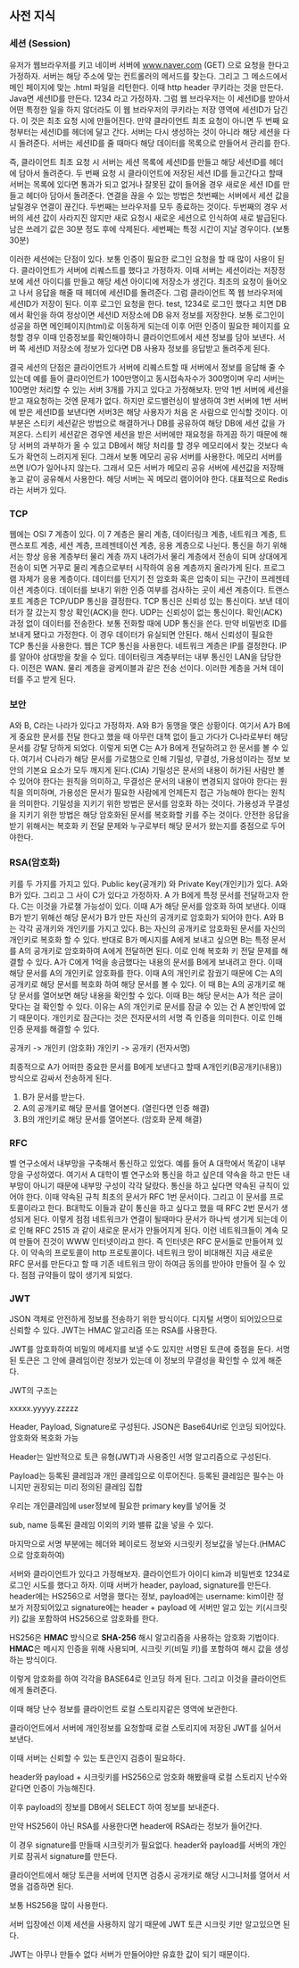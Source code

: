 ## 사전 지식

### 세션 (Session)

유저가 웹브라우저를 키고 네이버 서버에 www.naver.com (GET) 으로 요청을 한다고 가정하자. 서버는 해당 주소에 맞는 컨트롤러의 메서드를 찾는다. 그리고 그 메소드에서 메인 페이지에 맞는 .html 파일을 리턴한다. 이때 http header 쿠키라는 것을 만든다. Java면 세션ID를 만든다. 1234 라고 가정하자. 그럼 웹 브라우저는 이 세션ID를 받아서 어떤 특정한 일을 하지 않더라도 이 웹 브라우저의 쿠키라는 저장 영역에 세션ID가 담긴다. 이 것은 최초 요청 시에 만들어진다. 만약 클라이언트 최초 요청이 아니면 두 번째 요청부터는 세션ID를 헤더에 달고 간다. 서버는 다시 생성하는 것이 아니라 해당 세션을 다시 돌려준다. 서버는 세션ID를 줄 때마다 해당 데이터를 목록으로 만들어서 관리를 한다. 

즉, 클라이언트 최초 요청 시 서버는 세션 목록에 세션ID를 만들고 해당 세션ID를 헤더에 담아서 돌려준다. 두 번째 요청 시 클라이언트에 저장된 세션 ID를 들고간다고 할때 서버는 목록에 있다면 통과가 되고 없거나 잘못된 값이 들어올 경우 새로운 세션 ID를 만들고 헤더아 담아서 돌려준다. 연결을 끊을 수 있는 방법은 첫번째는 서버에서 세션 값을 날릴경우 연결이 끊긴다. 두번째는 브라우저를 모두 종료하는 것이다. 두번째의 경우 서버의 세션 값이 사라지진 않지만 새로 요청시 새로운 세션으로 인식하여 새로 발급된다. 남은 쓰레기 값은 30분 정도 후에 삭제된다. 세번째는 특정 시간이 지날 경우이다. (보통 30분)

이러한 세션에는 단점이 있다. 보통 인증이 필요한 로그인 요청을 할 때 많이 사용이 된다. 클라이언트가 서버에 리퀘스트를 했다고 가정하자. 이때 서버는 세션이라는 저장정보에 세션 아이디를 만들고 해당 세션 아이디에 저장소가 생긴다. 최초의 요청이 들어오고 나서 응답을 해줄 때 헤더에 세션ID를 돌려준다. 그럼 클라이언트 쪽 웹 브라우저에 세션ID가 저장이 된다. 이후 로그인 요청을 한다. test, 1234로 로그인 했다고 치면 DB에서 확인을 하여 정상이면 세션ID 저장소에 DB 유저 정보를 저장한다. 보통 로그인이 성공을 하면 메인페이지(html)로 이동하게 되는데 이후 어떤 인증이 필요한 페이지를 요청할 경우 이때 인증정보를 확인해야하니 클라이언트에서 세션 정보를 담아 보낸다. 서버 쪽 세션ID 저장소에 정보가 있다면 DB 사용자 정보를 응답받고 돌려주게 된다.

결국 세션의 단점은 클라이언트가 서버에 리퀘스트할 때 서버에서 정보를 응답해 줄 수 있는데 예를 들어 클라이언트가 100만명이고 동시접속자수가 300명이며 우리 서버는 100명만 처리할 수 있는 서버 3개를 가지고 있다고 가정해보자. 만약 1번 서버에 세션을 받고 재요청하는 것엔 문제가 없다. 하지만 로드밸런싱이 발생하여 3번 서버에 1번 서버에 받은 세션ID를 보낸다면 서버3은 해당 사용자가 처음 온 사람으로 인식할 것이다.  이 부분은 스티키 세션같은 방법으로 해결하거나 DB를 공유하여 해당 DB에 세션 값을 가져온다. 스티키 세션같은 경우엔 세션을 받은 서버에만 재요청을 하게끔 하기 때문에 해당 서버의 과부하가 올 수 있고 DB에서 해당 처리를 할 경우 메모리에서 찾는 것보다 속도가 확연히 느려지게 된다. 그래서 보통 메모리 공유 서버를 사용한다. 메모리 서버를 쓰면 I/O가 일어나지 않는다. 그래서 모든 서버가 메모리 공유 서버에 세션값을 저장해놓고 같이 공유해서 사용한다. 해당 서버는 꼭 메모리 램이어야 한다. 대표적으로 Redis라는 서버가 있다.

### TCP

웹에는 OSI 7 계층이 있다. 이 7 계층은 물리 계층, 데이터링크 계층, 네트워크 계층, 트랜스포트 계층, 세션 계층, 프레젠테이션 계층, 응용 계층으로 나뉜다. 통신을 하기 위해서는 항상 응용 계층부터 물리 계층 까지 내려가서 물리 계층에서 전송이 되며 상대에게 전송이 되면 거꾸로 물리 계층으로부터 시작하여 응용 계층까지 올라가게 된다. 프로그램 자체가 응용 계층이다. 데이터를 던지기 전 암호화 혹은 압축이 되는 구간이 프레젠테이션 계층이다. 데이터를 보내기 위한 인증 여부를 검사하는 곳이 세션 계층이다. 트랜스포트 계층은 TCP/UDP 통신을 결정한다. TCP 통신은 신뢰성 있는 통신이다. 보낸 데이터가 잘 갔는지 항상 확인(ACK)을 한다. UDP는 신뢰성이 없는 통신이다. 확인(ACK) 과정 없이 데이터를 전송한다. 보통 전화할 때에 UDP 통신을 쓴다. 만약 비밀번호 ID를 보내게 됐다고 가정한다. 이 경우 데이터가 유실되면 안된다. 해서 신뢰성이 필요한 TCP 통신을 사용한다. 웹은 TCP 통신을 사용한다. 네트워크 계층은 IP를 결정한다. IP를 알아야 상대방을 찾을 수 있다. 데이터링크 계층부터는 내부 통신인 LAN을 담당한다. 이전은 WAN.  물리 계층을 광케이블과 같은 전송 선이다. 이러한 계층을 거쳐 데이터를 주고 받게 된다.

### 보안

A와 B, C라는 나라가 있다고 가정하자. A와 B가 동맹을 맺은 상황이다. 여기서 A가 B에게 중요한 문서를 전달 한다고 했을 때 아무런 대책 없이 들고 가다가 C나라로부터 해당 문서를 강탈 당하게 되었다. 이렇게 되면 C는 A가 B에게 전달하려고 한 문서를 볼 수 있다. 여기서 C나라가 해당 문서를 가로챔으로 인해 기밀성, 무결성, 가용성이라는 정보 보안의 기본요 요소가 모두  깨지게 된다.(CIA) 기밀성은 문서의 내용이 허가된 사람만 볼 수 있어야 한다는 원칙을 의미하고, 무결성은 문서의 내용이 변경되지 않아야 한다는 원칙을 의미하며, 가용성은 문서가 필요한 사람에게 언제든지 접근 가능해야 한다는 원칙을 의미한다. 기밀성을 지키기 위한 방법은 문서를 암호화 하는 것이다. 가용성과 무결성을 지키기 위한 방법은 해당 암호화된 문서를 복호화할 키를 주는 것이다. 안전한 응답을 받기 위해서는 복호화 키 전달 문제와 누구로부터 해당 문서가 왔는지를 중점으로 두어야한다.

### RSA(암호화)

키를 두 가지를 가지고 있다. Public key(공개키) 와 Private Key(개인키)가 있다. A와 B가 있다. 그리고 그 사이 C가 있다고 가정하자. A 가 B에게 특정 문서를 전달하고자 한다. C는 이것을 가로챌 가능성이 있다. 이때 A가 해당 문서를 암호화 하여 보낸다. 이때 B가 받기 위해선 해당 문서가 B가 만든 자신의 공개키로 암호화가 되어야 한다. A와 B는 각각 공개키와 개인키를 가지고 있다.  B는 자신의 공개키로 암호화된 문서를 자신의 개인키로 복호화 할 수 있다. 반대로 B가 메시지를 A에게 보내고 싶으면 B는 특정 문서를 A의 공개키로 암호화하여 A에게 전달하면 된다. 이로 인해 복호화 키 전달 문제를 해결할 수 있다. A가 C에게 1억을 송금했다는 내용의 문서를 B에게 보내려고 한다. 이때 해당 문서를 A의 개인키로 암호화를 한다. 이때 A의 개인키로 잠궜기 때문에 C는 A의 공개키로 해당 문서를 복호화 하여 해당 문서를 볼 수 있다. 이 때 B는 A의 공개키로 해당 문서를 열어보면 해당 내용을 확인할 수 있다. 이때 B는 해당 문서는 A가 적은 글이 맞다는 걸 확인할 수 있다. 이유는 A의 개인키로 문서를 잠글 수 있는 건 A 본인밖에 없기 때문이다. 개인키로 잠근다는 것은 전자문서의 서명 즉 인증을 의미한다. 이로 인해 인증 문제를 해결할 수 있다.

공개키 -> 개인키 (암호화)
개인키 -> 공개키 (전자서명)

최종적으로 A가 어떠한 중요한 문서를 B에게 보낸다고 할때 A개인키(B공개키(내용)) 방식으로 감싸서 전송하게 된다.

1. B가 문서를 받는다.
2. A의 공개키로 해당 문서를 열어본다. (열린다면 인증 해결)
3. B의 개인키로 해당 문서를 열어본다. (암호화 문제 해결)

### RFC

벨 연구소에서 내부망을 구축해서 통신하고 있었다. 예를 들어 A 대학에서 똑같이 내부망을 구성하였다. 여기서 A 대학이 벨 연구소와 통신을 하고 싶은데 약속을 하고 만든 내부망이 아니기 때문에 내부망 구성이 각각 달랐다. 통신을 하고 싶다면 약속된 규칙이 있어야 한다. 이때 약속된 규칙 최초의 문서가 RFC 1번 문서이다. 그리고 이 문서를 프로토콜이라고 한다. B대학도 이들과 같이 통신을 하고 싶다고 했을 때 RFC 2번 문서가 생성되게 된다. 이렇게 점점 네트워크가 연결이 될때마다 문서가 하나씩 생기게 되는데 이로 인해 RFC 2515 과 같이 새로운 문서가 만들어지게 된다. 이런 네트워크들이 계속 모여 만들어 진것이 WWW 인터넷이라고 한다. 즉 인터넷은 RFC 문서들로 만들어져 있다. 이 약속의 프로토콜이 http 프로토콜이다. 네트워크 망이 비대해진 지금 새로운 RFC 문서를 만든다고 할 때 기존 네트워크 망이 하여금 동의를 받아야 만들어 질 수 있다. 점점 규약들이 많이 생기게 되었다.

### JWT

JSON 객체로 안전하게 정보를 전송하기 위한 방식이다. 디지털 서명이 되어있으므로 신뢰할 수 있다. JWT는 HMAC 알고리즘 또는 RSA를 사용한다.

JWT를 암호화하여 비밀의 메세지를 보낼 수도 있지만 서명된 토큰에 중점을 둔다. 서명된 토큰은 그 안에 클레임이란 정보가 있는데 이 정보의 무결성을 확인할 수 있게 해준다.

JWT의 구조는

xxxxx.yyyyy.zzzzz

Header, Payload, Signature로 구성된다.
JSON은 Base64Url로 인코딩 되어있다. 암호화와 복호화 가능

Header는 일반적으로 토큰 유형(JWT)과 사용중인 서명 알고리즘으로 구성된다.

Payload는 등록된 클레임과 개인 클레임으로 이루어진다. 등록된 클레임은 필수는 아니지만 권장되는 미리 정의된 클레임 집합

우리는 개인클레임에 user정보에 필요한 primary key를 넣어둘 것

sub, name 등록된 클레임 이외의 키와 밸류 값을 넣을 수 있다.

마지막으로 서명 부분에는 헤더와 페이로드 정보와 시크릿키 정보값을 넣는다.(HMAC으로 암호화하여)

서버와 클라이언트가 있다고 가정해보자. 클라이언트가 아이디 kim과 비밀번호 1234로 로그인 시도를 했다고 하자. 이때 서버가 header, payload, signature를 만든다. header에는 HS256으로 서명을 했다는 정보, payload에는 username: kim이란 정보가 저장되어있고 signature에는 header + payload 에 서버만 알고 있는 키(시크릿키) 값을 포함하여 HS256으로 암호화를 한다.

HS256은 **HMAC** 방식으로 **SHA-256** 해시 알고리즘을 사용하는 암호화 기법이다. **HMAC**은 메시지 인증을 위해 사용되며, 시크릿 키(비밀 키)를 포함하여 해시 값을 생성하는 방식이다.

이렇게 암호화를 하여 각각을 BASE64로 인코딩 하게 된다. 그리고 이것을 클라이언트에게 돌려준다.

이때 해당 난수 정보를 클라이언트 로컬 스토리지같은 영역에 보관한다. 

클라이언트에서 서버에 개인정보를 요청할때 로컬 스토리지에 저장된 JWT를 실어서 보낸다.

이때 서버는 신뢰할 수 있는 토큰인지 검증이 필요하다.

header와 payload + 시크릿키를 HS256으로 암호화 해봤을때 로컬 스토리지 난수와 같다면 인증이 가능해진다.

이후 payload의 정보를 DB에서 SELECT 하여 정보를 보내준다.

만약 HS256이 아닌 RSA를 사용한다면 header에 RSA라는 정보가 들어간다.

이 경우 signature를 만들때 시크릿키가 필요없다. header와 payload를 서버의 개인키로 잠궈서 signature를 만든다.

클라이언트에서 해당 토큰을 서버에 던지면 검증시 공개키로 해당 시그니처를 열어서 서명을 검증하면 된다.

보통 HS256을 많이 사용한다.

서버 입장에선 이제 세션을 사용하지 않기 때문에 JWT 토큰 시크릿 키만 알고있으면 된다.

JWT는 아무나 만들수 없다 서버가 만들어야만 유효한 값이 되기 때문이다.